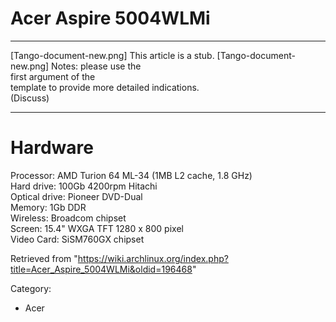 Acer Aspire 5004WLMi
====================

  ------------------------ ------------------------ ------------------------
  [Tango-document-new.png] This article is a stub.  [Tango-document-new.png]
                           Notes: please use the    
                           first argument of the    
                           template to provide more 
                           detailed indications.    
                           (Discuss)                
  ------------------------ ------------------------ ------------------------

Hardware
========

Processor: AMD Turion 64 ML-34 (1MB L2 cache, 1.8 GHz)  
 Hard drive: 100Gb 4200rpm Hitachi  
 Optical drive: Pioneer DVD-Dual  
 Memory: 1Gb DDR  
 Wireless: Broadcom chipset  
 Screen: 15.4" WXGA TFT 1280 x 800 pixel  
 Video Card: SiSM760GX chipset  

Retrieved from
"https://wiki.archlinux.org/index.php?title=Acer_Aspire_5004WLMi&oldid=196468"

Category:

-   Acer
